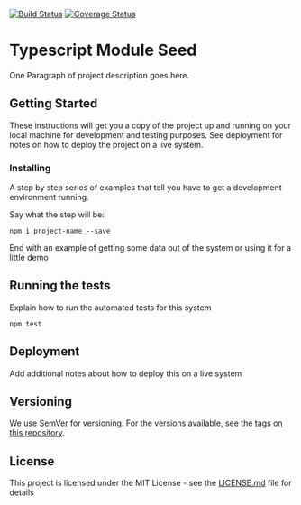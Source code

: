 [![Build Status](https://travis-ci.org/codyjdalton/ts-module-seed.svg?branch=master)](https://travis-ci.org/codyjdalton/ts-module-seed) [![Coverage Status](https://coveralls.io/repos/github/codyjdalton/ts-module-seed/badge.svg?branch=master)](https://coveralls.io/github/codyjdalton/ts-module-seed?branch=master) 

# Typescript Module Seed

One Paragraph of project description goes here.

## Getting Started

These instructions will get you a copy of the project up and running on your local machine for development and testing purposes. See deployment for notes on how to deploy the project on a live system.

### Installing

A step by step series of examples that tell you have to get a development environment running.

Say what the step will be:

```
npm i project-name --save
```

End with an example of getting some data out of the system or using it for a little demo

## Running the tests

Explain how to run the automated tests for this system

```
npm test
```

## Deployment

Add additional notes about how to deploy this on a live system

## Versioning

We use [SemVer](http://semver.org/) for versioning. For the versions available, see the [tags on this repository](https://github.com/your/project/tags). 

## License

This project is licensed under the MIT License - see the [LICENSE.md](LICENSE.md) file for details